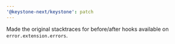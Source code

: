 ```yaml
---
'@keystone-next/keystone': patch
---
```


Made the original stacktraces for before/after hooks available on `error.extension.errors`.
